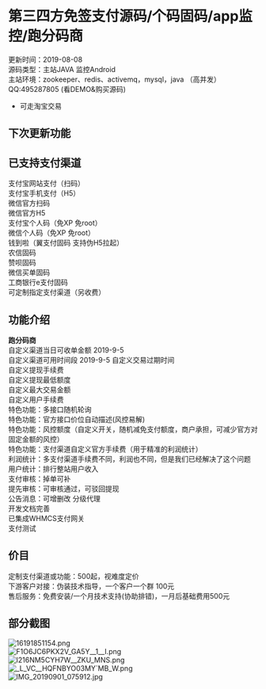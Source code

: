 # 第三四方免签支付源码/个码固码/app监控/跑分码商
                               
更新时间：2019-08-08  
源码类型：主站JAVA 监控Android  
主站环境：zookeeper、redis、activemq，mysql，java （高并发）  
QQ:495287805 (看DEMO&购买源码)  
* 可走淘宝交易

## 下次更新功能




## 已支持支付渠道

支付宝网站支付（扫码）  
支付宝手机支付（H5）  
微信官方扫码  
微信官方H5  
支付宝个人码（免XP 免root）  
微信个人码（免XP 免root）   
钱到啦（翼支付固码  支持伪H5拉起）  
农信固码  
赞呗固码  
微信买单固码  
工商银行e支付固码  
可定制指定支付渠道（另收费）  

## 功能介绍

**跑分码商**  
自定义渠道当日可收单金额 2019-9-5  
自定义渠道可用时间段 2019-9-5 
自定义交易过期时间  
自定义提现手续费  
自定义提现最低额度  
自定义最大交易金额  
自定义用户手续费  
特色功能：多接口随机轮询  
特色功能：官方接口价位自动描述(风控易解)  
特色功能：风控额度（自定义开关，随机减免支付额度，商户承担，可减少官方对固定金额的风控）  
特色功能：支付渠道自定义官方手续费（用于精准的利润统计）  
利润统计：多支付渠道手续费不同，利润也不同，但是我们已经解决了这个问题  
用户统计：排行整站用户收入  
支付审核：掉单可补  
提先审核：可审核通过，可驳回提现  
公告消息：可增删改 
分级代理  
开发文档完善   
已集成WHMCS支付网关  
支付测试  

##  价目
 
定制支付渠道或功能：500起，视难度定价  
下游客户对接：伪装技术指导，一个客户一个群 100元  
售后服务：免费安装/一个月技术支持(协助排错)，一月后基础费用500元  

## 部分截图

![16191851154.png](https://i.loli.net/2019/09/01/9Bz7HVFrMs3YCWc.png)  
![F1O6JC6PKX2V_GA5Y__1__I.png](https://i.loli.net/2019/09/01/CY59mDzZyqUA3Gk.png)  
![I216NM5CYH`7W__`ZKU_MNS.png](https://i.loli.net/2019/09/01/j239kKxfgXpeWZL.png)  
![_L_VC__HQFNBYO03MY`MB_W.png](https://i.loli.net/2019/09/01/ULjzlbn4sBg9c2Q.png)  
![IMG_20190901_075912.jpg](https://i.loli.net/2019/09/01/2iVthIfDAnZqgvd.jpg)

